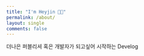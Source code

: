 ```yaml
---
title: "I'm Heyjin 👋🏻"
permalink: /about/
layout: single
comments: false
---
```


더나은 퍼블리셔 혹은 개발자가 되고싶어 시작하는 
Develog